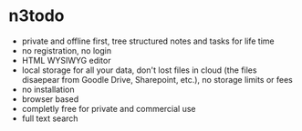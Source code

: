 # n3todo

 * private and offline first, tree structured notes and tasks for life time
 * no registration, no login
 * HTML WYSIWYG editor
 * local storage for all your data, don't lost files in cloud (the files disaepear from Goodle Drive, Sharepoint, etc.), no storage limits or fees
 * no installation
 * browser based
 * completly free for private and commercial use
 * full text search
 